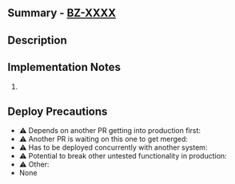 ## Summary - [BZ-XXXX](https://thirdiron.atlassian.net/browse/BZ-XXXX)

<!--Required: The high level goal of the desired outcome of this PR. This will be included in the auto-generated release notes for a prod deployment.-->



## Description

<!-- Optional: For going into further detail on the change. Screenshots, gifs, review guidance, etc-->



## Implementation Notes

<!-- Optional: Any file / API changes done to accomplish the larger goal laid out in the summary.-->

1. ​

## Deploy Precautions

<!-- Required: Potential things to look out for during the deployment process. Delete any of the hazards below that do not apply to this PR. Feel free to go into further detail on any of the points you decide to keep.-->

- :warning: Depends on another PR getting into production first:
- :warning: Another PR is waiting on this one to get merged:
- :warning: Has to be deployed concurrently with another system:
- :warning: Potential to break other untested functionality in production:
- :warning: Other:
- None
